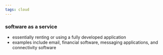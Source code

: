 ```yaml
---
tags: cloud
---
```


### software as a service
- essentially renting or using a fully developed application
- examples include email, financial software, messaging applications, and connectivity software


